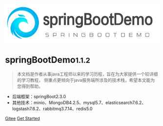 ![logo](images/logo.png)
# springBootDemo<small>1.1.2</small>

> 本文档是作者从事java工程师以来的学习历程，旨在为大家提供一个较详细的学习教程，
侧重点更倾向于java服务端所涉及的技术栈，希望本文能为您得到帮助。


* 后端框架：springBoot2.3.0
* 其他技术：minio、MongoDB4.2.5、mysql5.7、elasticsearch7.6.2、logstash7.6.2、rabbitmq3.7.14、redis5.0

[Gitee](https://gitee.com/tanglchen/springBootDemo)
[Get Started](README.md)